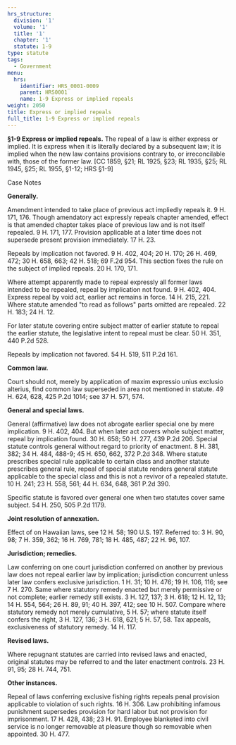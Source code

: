 ```yaml
---
hrs_structure:
  division: '1'
  volume: '1'
  title: '1'
  chapter: '1'
  statute: 1-9
type: statute
tags:
  - Government
menu:
  hrs:
    identifier: HRS_0001-0009
    parent: HRS0001
    name: 1-9 Express or implied repeals
weight: 2050
title: Express or implied repeals
full_title: 1-9 Express or implied repeals
---
```

**§1-9 Express or implied repeals.** The repeal of a law is either express or implied. It is express when it is literally declared by a subsequent law; it is implied when the new law contains provisions contrary to, or irreconcilable with, those of the former law. [CC 1859, §21; RL 1925, §23; RL 1935, §25; RL 1945, §25; RL 1955, §1-12; HRS §1-9]

Case Notes

**Generally.**

Amendment intended to take place of previous act impliedly repeals it. 9 H. 171, 176\. Though amendatory act expressly repeals chapter amended, effect is that amended chapter takes place of previous law and is not itself repealed. 9 H. 171, 177\. Provision applicable at a later time does not supersede present provision immediately. 17 H. 23.

Repeals by implication not favored. 9 H. 402, 404; 20 H. 170; 26 H. 469, 472; 30 H. 658, 663; 42 H. 518; 69 F.2d 954\. This section fixes the rule on the subject of implied repeals. 20 H. 170, 171.

Where attempt apparently made to repeal expressly all former laws intended to be repealed, repeal by implication not found. 9 H. 402, 404\. Express repeal by void act, earlier act remains in force. 14 H. 215, 221\. Where statute amended "to read as follows" parts omitted are repealed. 22 H. 183; 24 H. 12.

For later statute covering entire subject matter of earlier statute to repeal the earlier statute, the legislative intent to repeal must be clear. 50 H. 351, 440 P.2d 528.

Repeals by implication not favored. 54 H. 519, 511 P.2d 161.

**Common law.**

Court should not, merely by application of maxim expressio unius exclusio alterius, find common law superseded in area not mentioned in statute. 49 H. 624, 628, 425 P.2d 1014; see 37 H. 571, 574.

**General and special laws.**

General (affirmative) law does not abrogate earlier special one by mere implication. 9 H. 402, 404\. But when later act covers whole subject matter, repeal by implication found. 30 H. 658; 50 H. 277, 439 P.2d 206\. Special statute controls general without regard to priority of enactment. 8 H. 381, 382; 34 H. 484, 488-9; 45 H. 650, 662, 372 P.2d 348\. Where statute prescribes special rule applicable to certain class and another statute prescribes general rule, repeal of special statute renders general statute applicable to the special class and this is not a revivor of a repealed statute. 10 H. 241; 23 H. 558, 561; 44 H. 634, 648, 361 P.2d 390.

Specific statute is favored over general one when two statutes cover same subject. 54 H. 250, 505 P.2d 1179.

**Joint resolution of annexation.**

Effect of on Hawaiian laws, see 12 H. 58; 190 U.S. 197\. Referred to: 3 H. 90, 98; 7 H. 359, 362; 16 H. 769, 781; 18 H. 485, 487; 22 H. 96, 107.

**Jurisdiction; remedies.**

Law conferring on one court jurisdiction conferred on another by previous law does not repeal earlier law by implication; jurisdiction concurrent unless later law confers exclusive jurisdiction. 1 H. 31; 10 H. 476; 19 H. 106, 116; see 7 H. 270\. Same where statutory remedy enacted but merely permissive or not complete; earlier remedy still exists. 3 H. 127, 137; 3 H. 618; 12 H. 12, 13; 14 H. 554, 564; 26 H. 89, 91; 40 H. 397, 412; see 10 H. 507\. Compare where statutory remedy not merely cumulative, 5 H. 57; where statute itself confers the right, 3 H. 127, 136; 3 H. 618, 621; 5 H. 57, 58\. Tax appeals, exclusiveness of statutory remedy. 14 H. 117.

**Revised laws.**

Where repugnant statutes are carried into revised laws and enacted, original statutes may be referred to and the later enactment controls. 23 H. 91, 95; 28 H. 744, 751.

**Other instances.**

Repeal of laws conferring exclusive fishing rights repeals penal provision applicable to violation of such rights. 16 H. 306\. Law prohibiting infamous punishment supersedes provision for hard labor but not provision for imprisonment. 17 H. 428, 438; 23 H. 91\. Employee blanketed into civil service is no longer removable at pleasure though so removable when appointed. 30 H. 477.